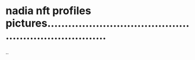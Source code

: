 # nadia nft profiles pictures......................................................................
..
